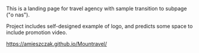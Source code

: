 This is a landing page for travel agency with sample transition to subpage ("o nas").

Project includes self-designed example of logo, and predicts some space to include promotion video.

https://amieszczak.github.io/Mountravel/
